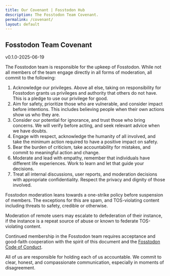 ```yaml
---
title: Our Covenant | Fosstodon Hub
description: The Fosstodon Team Covenant.
permalink: /covenant/
layout: default
---
```

## Fosstodon Team Covenant
v0.1.0-2025-06-19

The Fosstodon team is responsible for the upkeep of Fosstodon. While not all members of the team engage directly in all forms of moderation, all commit to the following:

1. Acknowledge our privileges. Above all else, taking on responsibility for Fosstodon grants us privileges and authority that others do not have. This is a pledge to use our privilege for good.
2. Aim for safety, prioritize those who are vulnerable, and consider impact before intentions. This includes believing people when their own actions show us who they are.
3. Consider our potential for ignorance, and trust those who bring concerns. We will verify before acting, and seek relevant advice when we have doubts.
4. Engage with respect, acknowledge the humanity of all involved, and take the minimum action required to have a positive impact on safety.
5. Bear the burden of criticism, take accountability for mistakes, and commit to meaningful action and change.
6. Moderate and lead with empathy, remember that individuals have different life experiences. Work to learn and let that guide your decisions.
7. Treat all internal discussions, user reports, and moderation decisions with appropriate confidentiality. Respect the privacy and dignity of those involved.

Fosstodon moderation leans towards a one-strike policy before suspension of members.
The exceptions for this are spam, and TOS-violating content including threats to safety, credible or otherwise.

Moderation of remote users may escalate to defederation of their instance, if the instance is a repeat source of abuse or known to federate TOS-violating content.

Continued membership in the Fosstodon team requires acceptance and good-faith cooperation with the spirit of this document and the [Fosstodon Code of Conduct](https://hub.fosstodon.org/coc).

All of us are responsible for holding each of us accountable. We commit to clear, honest, and compassionate communication, especially in moments of disagreement.
